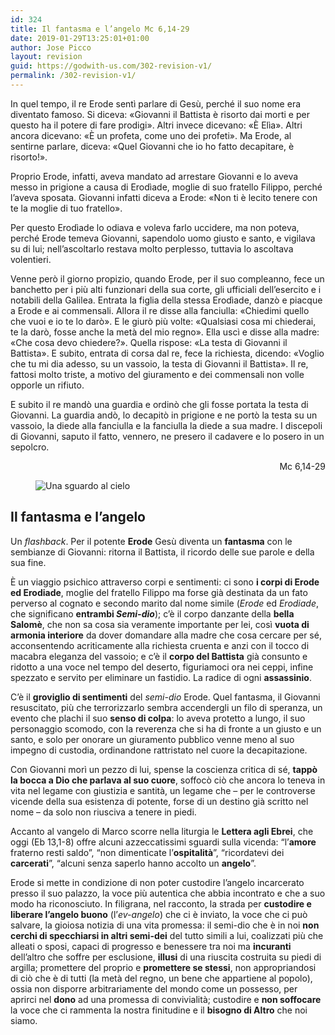```yaml
---
id: 324
title: Il fantasma e l’angelo Mc 6,14-29
date: 2019-01-29T13:25:01+01:00
author: Jose Picco
layout: revision
guid: https://godwith-us.com/302-revision-v1/
permalink: /302-revision-v1/
---
```

In quel tempo, il re Erode sentì parlare di Gesù, perché il suo nome era diventato famoso. Si diceva: «Giovanni il Battista è risorto dai morti e per questo ha il potere di fare prodigi». Altri invece dicevano: «È Elìa». Altri ancora dicevano: «È un profeta, come uno dei profeti». Ma Erode, al sentirne parlare, diceva: «Quel Giovanni che io ho fatto decapitare, è risorto!».

Proprio Erode, infatti, aveva mandato ad arrestare Giovanni e lo aveva messo in prigione a causa di Erodìade, moglie di suo fratello Filippo, perché l&#8217;aveva sposata. Giovanni infatti diceva a Erode: «Non ti è lecito tenere con te la moglie di tuo fratello».

Per questo Erodìade lo odiava e voleva farlo uccidere, ma non poteva, perché Erode temeva Giovanni, sapendolo uomo giusto e santo, e vigilava su di lui; nell&#8217;ascoltarlo restava molto perplesso, tuttavia lo ascoltava volentieri.

Venne però il giorno propizio, quando Erode, per il suo compleanno, fece un banchetto per i più alti funzionari della sua corte, gli ufficiali dell&#8217;esercito e i notabili della Galilea. Entrata la figlia della stessa Erodìade, danzò e piacque a Erode e ai commensali. Allora il re disse alla fanciulla: «Chiedimi quello che vuoi e io te lo darò». E le giurò più volte: «Qualsiasi cosa mi chiederai, te la darò, fosse anche la metà del mio regno». Ella uscì e disse alla madre: «Che cosa devo chiedere?». Quella rispose: «La testa di Giovanni il Battista». E subito, entrata di corsa dal re, fece la richiesta, dicendo: «Voglio che tu mi dia adesso, su un vassoio, la testa di Giovanni il Battista». Il re, fattosi molto triste, a motivo del giuramento e dei commensali non volle opporle un rifiuto.

E subito il re mandò una guardia e ordinò che gli fosse portata la testa di Giovanni. La guardia andò, lo decapitò in prigione e ne portò la testa su un vassoio, la diede alla fanciulla e la fanciulla la diede a sua madre. I discepoli di Giovanni, saputo il fatto, vennero, ne presero il cadavere e lo posero in un sepolcro.

<p style="text-align:right">
  Mc 6,14-29
</p><figure class="wp-block-image">

<img src="https://godwith-us.com/wp-content/uploads/2019/01/Uno-sguardo.jpg" alt="Una sguardo al cielo" class="wp-image-303" srcset="https://incercadidio.com/wp-content/uploads/2019/01/Uno-sguardo.jpg 619w, https://incercadidio.com/wp-content/uploads/2019/01/Uno-sguardo-300x181.jpg 300w, https://incercadidio.com/wp-content/uploads/2019/01/Uno-sguardo-330x200.jpg 330w" sizes="(max-width: 619px) 100vw, 619px" /> </figure> 

## Il fantasma e l’angelo

Un _flashback_. Per il potente **Erode** Gesù diventa un **fantasma** con le sembianze di Giovanni: ritorna il Battista, il ricordo delle sue parole e della sua fine.

È un viaggio psichico attraverso corpi e sentimenti: ci sono **i corpi di Erode ed Erodiade**, moglie del fratello Filippo ma forse già destinata da un fato perverso al cognato e secondo marito dal nome simile (_Erode_ ed _Erodiade_, che significano **entrambi _Semi-dio_**); c’è il corpo danzante della **bella Salomè**, che non sa cosa sia veramente importante per lei, così **vuota di armonia interiore** da dover domandare alla madre che cosa cercare per sé, acconsentendo acriticamente alla richiesta cruenta e anzi con il tocco di macabra eleganza del vassoio; e c’è il **corpo del Battista** già consunto e ridotto a una voce nel tempo del deserto, figuriamoci ora nei ceppi, infine spezzato e servito per eliminare un fastidio. La radice di ogni **assassinio**.

C’è il **groviglio di sentimenti** del _semi-dio_ Erode. Quel fantasma, il Giovanni resuscitato, più che terrorizzarlo sembra accendergli un filo di speranza, un evento che plachi il suo **senso di colpa**: lo aveva protetto a lungo, il suo personaggio scomodo, con la reverenza che si ha di fronte a un giusto e un santo, e solo per onorare un giuramento pubblico venne meno al suo impegno di custodia, ordinandone rattristato nel cuore la decapitazione.

Con Giovanni morì un pezzo di lui, spense la coscienza critica di sé, **tappò la bocca a Dio che parlava al suo cuore**, soffocò ciò che ancora lo teneva in vita nel legame con giustizia e santità, un legame che – per le controverse vicende della sua esistenza di potente, forse di un destino già scritto nel nome – da solo non riusciva a tenere in piedi.

Accanto al vangelo di Marco scorre nella liturgia le **Lettera agli Ebrei**, che oggi (Eb 13,1-8) offre alcuni azzeccatissimi sguardi sulla vicenda: “l’**amore** fraterno resti saldo”, “non dimenticate l’**ospitalità**”, “ricordatevi dei **carcerati**”, “alcuni senza saperlo hanno accolto un **angelo**”. 

Erode si mette in condizione di non poter custodire l’angelo incarcerato presso il suo palazzo, la voce più autentica che abbia incontrato e che a suo modo ha riconosciuto. In filigrana, nel racconto, la strada per **custodire e liberare l’angelo buono** (l’_ev-angelo_) che ci è inviato, la voce che ci può salvare, la gioiosa notizia di una vita promessa: il semi-dio che è in noi **non cerchi di specchiarsi in altri semi-dei** del tutto simili a lui, coalizzati più che alleati o sposi, capaci di progresso e benessere tra noi ma **incuranti** dell’altro che soffre per esclusione, **illusi** di una riuscita costruita su piedi di argilla; promettere del proprio e **promettere se stessi**, non appropriandosi di ciò che è di tutti (la metà del regno, un bene che appartiene al popolo), ossia non disporre arbitrariamente del mondo come un possesso, per aprirci nel **dono** ad una promessa di convivialità; custodire e **non soffocare** la voce che ci rammenta la nostra finitudine e il **bisogno di Altro** che noi siamo.